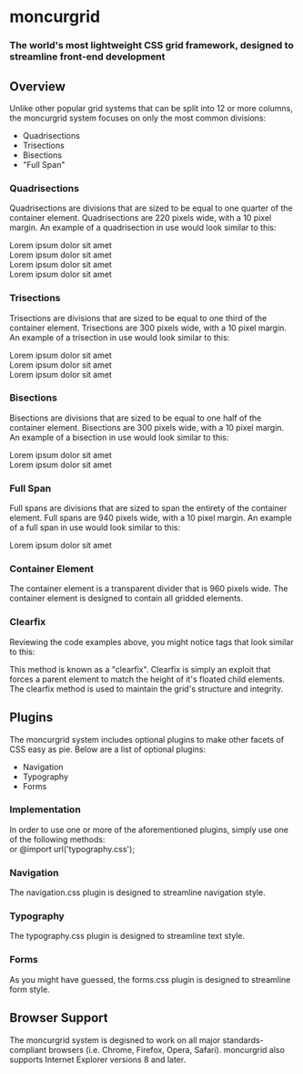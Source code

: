 # moncurgrid  
### The world's most lightweight CSS grid framework, designed to streamline front-end development  
  
## Overview  
Unlike other popular grid systems that can be split into 12 or more columns, the moncurgrid system focuses on only the most common divisions:  
- Quadrisections
- Trisections
- Bisections
- "Full Span"
  
### Quadrisections  
Quadrisections are divisions that are sized to be equal to one quarter of the container element.  Quadrisections are 220 pixels wide, with a 10 pixel margin.  An example of a quadrisection in use would look similar to this:  
	<div class="cf">
		<div class="quad">
			Lorem ipsum dolor sit amet
		</div>
		<div class="quad">
			Lorem ipsum dolor sit amet
		</div>
		<div class="quad">
			Lorem ipsum dolor sit amet
		</div>
		<div class="quad">
			Lorem ipsum dolor sit amet
		</div>
	</div>
  
### Trisections  
Trisections are divisions that are sized to be equal to one third of the container element.  Trisections are 300 pixels wide, with a 10 pixel margin.  An example of a trisection in use would look similar to this:  
	<div class="cf">
		<div class="tri">
			Lorem ipsum dolor sit amet
		</div>
		<div class="tri">
			Lorem ipsum dolor sit amet
		</div>
		<div class="tri">
			Lorem ipsum dolor sit amet
		</div>
	</div>
  
### Bisections  
Bisections are divisions that are sized to be equal to one half of the container element.  Bisections are 300 pixels wide, with a 10 pixel margin.  An example of a bisection in use would look similar to this:  
	<div class="cf">
		<div class="bi">
			Lorem ipsum dolor sit amet
		</div>
		<div class="bi">
			Lorem ipsum dolor sit amet
		</div>
	</div>
  
### Full Span  
Full spans are divisions that are sized to span the entirety of the container element.  Full spans are 940 pixels wide, with a 10 pixel margin.  An example of a full span in use would look similar to this:  
	<div class="cf">
		<div class="full">
			Lorem ipsum dolor sit amet
		</div>
	</div>
  
### Container Element  
The container element is a transparent divider that is 960 pixels wide.  The container element is designed to contain all gridded elements.  
  
### Clearfix  
Reviewing the code examples above, you might notice tags that look similar to this:
	<div class="cf">
This method is known as a "clearfix".  Clearfix is simply an exploit that forces a parent element to match the height of it's floated child elements.  The clearfix method is used to maintain the grid's structure and integrity.  
  
 ## Plugins  
 The moncurgrid system includes optional plugins to make other facets of CSS easy as pie.  Below are a list of optional plugins:  
 - Navigation
 - Typography
 - Forms  

### Implementation  
In order to use one or more of the aforementioned plugins, simply use one of the following methods:  
	<link rel="stylesheet" type="text/css" href="typography.css">
or
	@import url('typography.css');
  
### Navigation  
The navigation.css plugin is designed to streamline navigation style.  
  
### Typography  
The typography.css plugin is designed to streamline text style.  
  
### Forms  
As you might have guessed, the forms.css plugin is designed to streamline form style.  
  
## Browser Support  
The moncurgrid system is degisned to work on all major standards-compliant browsers (i.e. Chrome, Firefox, Opera, Safari).  moncurgrid also supports Internet Explorer versions 8 and later.
